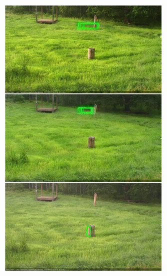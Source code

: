 ![20200627-180453-181454](in2/20200627/20200627-180453-181454_0_.jpg)
![20200627-181501-182502](in2/20200627/20200627-181501-182502_0_.jpg)
![20200627-191548-192552](in2/20200627/20200627-191548-192552_0_.jpg)

